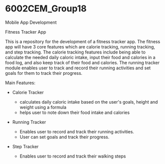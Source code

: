 # 6002CEM_Group18

Mobile App Development 

Fitness Tracker App

This is a repository for the development of a fitness tracker app. The fitness app will have 3 core features which are calorie tracking, running tracking, and step tracking. The calorie tracking features include being able to calculate the needed daily caloric intake, input their food and calories in a food log, and also keep track of their food and calories. The running tracker module enables user to track and record their running activities and set goals for them to track their progress.


Main Features:

* Calorie Tracker
  - calculates daily caloric intake based on the user's goals, height and weight using a formula
  - helps user to note down their food intake and calories 

* Running Tracker
  - Enables user to record and track their running activities.
  - User can set goals and track their progress.

* Step Tracker
  - Enables user to record and track their walking steps 

